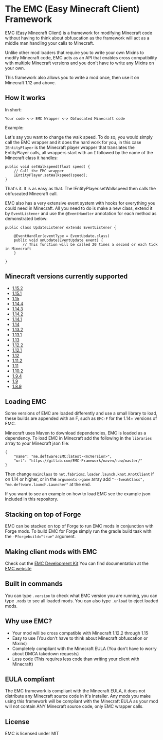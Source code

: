 The EMC (Easy Minecraft Client) Framework
===================

EMC (Easy Minecraft Client) is a framework for modifying Minecraft code without having to think about
obfuscation as the framework will act as a middle man handling your calls to Minecraft.

Unlike other mod loaders that require you to write your own Mixins to modify Minecraft code, EMC acts as an API that enables cross compatibility with multiple Minecraft
versions and you don't have to write any Mixins on your own.

This framework also allows you to write a mod once, then use it on Minecraft 1.12 and above.

How it works
-------------------

In short:

`Your code <-> EMC Wrapper <-> Obfuscated Minecraft code`

Example:

Let's say you want to change the walk speed. To do so, you would simply call the EMC wrapper and it does the hard work for you,
in this case `IEntityPlayer` is the Minecraft player wrapper that translates the EntityPlayer calls,
all wrappers start with an `I` followed by the name of the Minecraft class it handles:

```
public void setWalkspeed(float speed) {
	// Call the EMC wrapper
	IEntityPlayer.setWalkspeed(speed);
}
```

That's it. It is as easy as that. The IEntityPlayer.setWalkspeed then calls the obfuscated Minecraft call.

EMC also has a very extensive event system with hooks for everything you could need in Minecraft.
All you need to do is make a new class, extend it by `EventListener` and use the `@EventHandler` annotation for each method as 
demonstrated below:

```
public class UpdateListener extends EventListener {

    @EventHandler(eventType = EventUpdate.class)
    public void onUpdate(EventUpdate event) {
        // This function will be called 20 times a second or each tick in Minecraft
    }

}
```

Minecraft versions currently supported
-------------------

* [1.15.2](https://gitlab.com/EMC-Framework/EMC/tree/1.15.2)
* [1.15.1](https://gitlab.com/EMC-Framework/EMC/tree/1.15.1)
* [1.15](https://gitlab.com/EMC-Framework/EMC/tree/1.15)
* [1.14.4](https://gitlab.com/EMC-Framework/EMC/tree/1.14.4)
* [1.14.3](https://gitlab.com/EMC-Framework/EMC/tree/1.14.3)
* [1.14.2](https://gitlab.com/EMC-Framework/EMC/tree/1.14.2)
* [1.14.1](https://gitlab.com/EMC-Framework/EMC/tree/1.14.1)
* [1.14](https://gitlab.com/EMC-Framework/EMC/tree/1.14)
* [1.13.2](https://gitlab.com/EMC-Framework/EMC/tree/1.13.2)
* [1.13.1](https://gitlab.com/EMC-Framework/EMC/tree/1.13.1)
* [1.13](https://gitlab.com/EMC-Framework/EMC/tree/1.13)
* [1.12.2](https://gitlab.com/EMC-Framework/EMC/tree/1.12.2)
* [1.12.1](https://gitlab.com/EMC-Framework/EMC/tree/1.12.1)
* [1.12](https://gitlab.com/EMC-Framework/EMC/tree/1.12)
* [1.11.2](https://gitlab.com/EMC-Framework/EMC/tree/1.11.2)
* [1.11](https://gitlab.com/EMC-Framework/EMC/tree/1.11)
* [1.10.2](https://gitlab.com/EMC-Framework/EMC/tree/1.10.2)
* [1.9.4](https://gitlab.com/EMC-Framework/EMC/tree/1.9.4)
* [1.9](https://gitlab.com/EMC-Framework/EMC/tree/1.9)
* [1.8.9](https://gitlab.com/EMC-Framework/EMC/tree/1.8.9)

Loading EMC
-------------------

Some versions of EMC are loaded differently and use a small library to load, these builds are appended with an F, such as `EMC-F` for the 1.14+ versions of EMC.

Minecraft uses Maven to download dependencies, EMC is loaded as a dependency. To load EMC in Minecraft add the following in the `libraries` array to your Minecraft json file:

```
{
	"name": "me.deftware:EMC:latest-<mcVersion>",
	"url": "https://gitlab.com/EMC-Framework/maven/raw/master/"
}
```

Then change `mainClass` to `net.fabricmc.loader.launch.knot.KnotClient` if on 1.14 or higher, or in the `arguments->game` array add `"--tweakClass", "me.deftware.launch.Launcher"` at the end.

If you want to see an example on how to load EMC see the example json included in this repository.

Stacking on top of Forge
-------------------

EMC can be stacked on top of Forge to run EMC mods in conjunction with Forge mods. To build EMC for Forge simply run the gradle build task with the `-Pforgebuild="true"` argument. 

Making client mods with EMC 
-------------------

Check out the [EMC Development Kit](https://gitlab.com/EMC-Framework/EDK)
You can find documentation at the [EMC website](https://emc-framework.gitlab.io/)

Built in commands
-------------------

You can type `.version` to check what EMC version you are running, you can type `.mods` to see all loaded mods.
You can also type `.unload` to eject loaded mods.

Why use EMC?
-------------------

* Your mod will be cross compatible with Minecraft 1.12.2 through 1.15
* Easy to use (You don't have to think about Minecraft obfuscation or Mixins)
* Completely compliant with the Minecraft EULA (You don't have to worry about DMCA takedown requests)
* Less code (This requires less code than writing your client with Minecraft)

EULA compliant
-------------------

The EMC framework is compliant with the Minecraft EULA, it does not distribute any Minecraft source code in it's installer.
Any mods you make using this framework will be compliant with the Minecraft EULA as your mod will not contain ANY
Minecraft source code, only EMC wrapper calls.

License
-------------------

EMC is licensed under MIT